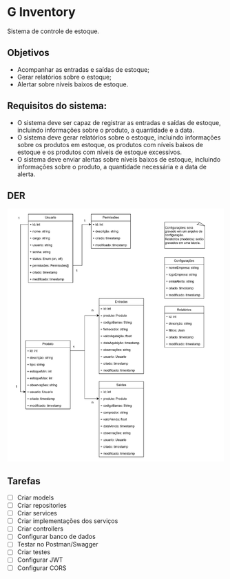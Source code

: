 # G Inventory
Sistema de controle de estoque.

## Objetivos
- Acompanhar as entradas e saídas de estoque;
- Gerar relatórios sobre o estoque;
- Alertar sobre níveis baixos de estoque.

## Requisitos do sistema:
- O sistema deve ser capaz de registrar as entradas e saídas de estoque, incluindo informações sobre o produto, a quantidade e a data. 
- O sistema deve gerar relatórios sobre o estoque, incluindo informações sobre os produtos em estoque, os produtos com níveis baixos de estoque e os produtos com níveis de estoque excessivos. 
- O sistema deve enviar alertas sobre níveis baixos de estoque, incluindo informações sobre o produto, a quantidade necessária e a data de alerta.

## DER
![Diagrama de Entidade e Relacionamento](der.jpg)

## Tarefas
- [ ] Criar models
- [ ] Criar repositories
- [ ] Criar services
- [ ] Criar implementações dos serviços
- [ ] Criar controllers
- [ ] Configurar banco de dados
- [ ] Testar no Postman/Swagger
- [ ] Criar testes
- [ ] Configurar JWT
- [ ] Configurar CORS

